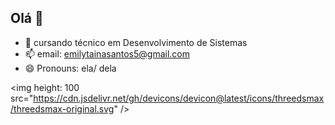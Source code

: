 ## Olá 👋
- 🔭 cursando técnico em Desenvolvimento de Sistemas
- 📫 email: emilytainasantos5@gmail.com
- 😄 Pronouns: ela/ dela

 <img height: 100 src="https://cdn.jsdelivr.net/gh/devicons/devicon@latest/icons/threedsmax/threedsmax-original.svg" />
          
